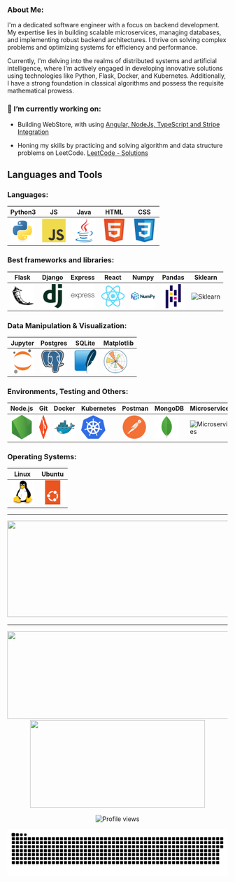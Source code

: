 ### About Me:   

I'm a dedicated software engineer with a focus on backend development. My expertise lies in building scalable microservices, managing databases, and implementing robust backend architectures. I thrive on solving complex problems and optimizing systems for efficiency and performance.

Currently, I'm delving into the realms of distributed systems and artificial intelligence, where I'm actively engaged in developing innovative solutions using technologies like Python, Flask, Docker, and Kubernetes. Additionally, I have a strong foundation in classical algorithms and possess the requisite mathematical prowess.

### 🔭 I’m currently working on: 

- Building WebStore, with using [Angular, NodeJs, TypeScript and Stripe Integration](https://github.com/sohaibssb/WebStore-with-Angular-NodeJs-TypeScript-and-Stripe)

- Honing my skills by practicing and solving algorithm and data structure problems on LeetCode. [LeetCode - Solutions](https://github.com/sohaibssb/LeetCode-Solutions)


## Languages and Tools 
<div>

### Languages:

| Python3 | JS | Java | HTML | CSS |
|----------|----------|----------|-----|-----|
|  <img src="https://github.com/devicons/devicon/blob/master/icons/python/python-original.svg" title="Python"  alt="Python" width="55" height="55"/> |  <img src="https://github.com/devicons/devicon/blob/master/icons/javascript/javascript-original.svg" title="JavaScript" alt="JavaScript" width="55" height="55"/> |  <img src="https://github.com/devicons/devicon/blob/master/icons/java/java-original.svg" title="Java" alt="Java" width="55" height="55"/> | <img src="https://github.com/devicons/devicon/blob/master/icons/html5/html5-original.svg" title="HTML" alt="HTML" width="55" height="55"/> | <img src="https://github.com/devicons/devicon/blob/master/icons/css3/css3-original.svg" title="CSS" alt="CSS" width="55" height="55"/> |


### Best frameworks and libraries:

| Flask | Django | Express | React | Numpy | Pandas | Sklearn |
|----------|----------|----------|----------|----------|----------|----------|
| <img src="https://github.com/devicons/devicon/blob/master/icons/flask/flask-original.svg" title="Flask" alt="Flask" width="55" height="55"/> | <img src="https://github.com/devicons/devicon/blob/master/icons/django/django-plain.svg" title="Django" alt="Django" width="55" height="55"/> | <img src="https://github.com/devicons/devicon/blob/master/icons/express/express-original-wordmark.svg" title="Express" alt="Express" width="55" height="55"/> | <img src="https://github.com/devicons/devicon/blob/master/icons/react/react-original.svg" title="React" alt="React" width="55" height="55"/> | <img src="https://github.com/devicons/devicon/blob/master/icons/numpy/numpy-original-wordmark.svg" title="Numpy" alt="Numpy" width="55" height="55"/> | <img src="https://github.com/devicons/devicon/blob/master/icons/pandas/pandas-original.svg" title="Pandas" alt="Pandas" width="55" height="55"/> | <img src="https://scikit-learn.org/stable/_static/scikit-learn-logo-small.png" title="Sklearn" alt="Sklearn" width="55" height="55"/> | 

### Data Manipulation & Visualization:

| Jupyter | Postgres | SQLite | Matplotlib |
|----------|----------|----------|----------|
| <img src="https://github.com/devicons/devicon/blob/master/icons/jupyter/jupyter-original.svg" title="Jupyter" alt="Jupyter" width="55" height="55"/> | <img src="https://github.com/devicons/devicon/blob/master/icons/postgresql/postgresql-original.svg" title="Postgres" alt="Postgres" width="55" height="55"/> | <img src="https://github.com/devicons/devicon/blob/master/icons/sqlite/sqlite-original.svg" title="SQLite" alt="SQLite" width="55" height="55"/> | <img src="https://github.com/devicons/devicon/blob/master/icons/matplotlib/matplotlib-original.svg" title="Matplotlib" alt="Matplotlib" width="55" height="55"/> |

### Environments, Testing and Others:

| Node.js | Git | Docker | Kubernetes | Postman | MongoDB | Microservices | SAP |
|----------|----------|----------|----------|----------|----------|----------|----------|
| <img src="https://github.com/devicons/devicon/blob/master/icons/nodejs/nodejs-original.svg" title="Node.js" alt="Node.js" width="55" height="55"/> | <img src="https://github.com/devicons/devicon/blob/master/icons/git/git-original.svg" title="Git" alt="Git" width="55" height="55"/> | <img src="https://github.com/devicons/devicon/blob/master/icons/docker/docker-original.svg" title="Docker" alt="Docker" width="55" height="55"/> | <img src="https://github.com/devicons/devicon/blob/master/icons/kubernetes/kubernetes-plain.svg" title="Kubernetes" alt="Kubernetes" width="55" height="55"/> | <img src="https://github.com/devicons/devicon/blob/master/icons/postman/postman-original.svg" title="Postman" alt="Postman" width="55" height="55"/> | <img src="https://github.com/devicons/devicon/blob/master/icons/mongodb/mongodb-original.svg" title="MongoDB" alt="MongoDB" width="55" height="55"/> | <img src="https://avatars.githubusercontent.com/u/29349720?s=200&v=4" title="Microservices" alt="Microservices" width="55" height="55"/> | <img src="https://upload.wikimedia.org/wikipedia/commons/5/59/SAP_2011_logo.svg" title="SAP" alt="SAP" width="55" height="55"/> |

### Operating Systems:

| Linux | Ubuntu |
|----------|----------|
| <img src="https://github.com/devicons/devicon/blob/master/icons/linux/linux-original.svg" title="Linux" alt="Linux" width="55" height="55"/> | <img src="https://github.com/devicons/devicon/blob/master/icons/ubuntu/ubuntu-plain.svg" title="Ubuntu" alt="Ubuntu" width="55" height="55"/> |

---
  
<p align="center">
  <img width="800" height="220" src="https://streak-stats.demolab.com?user=sohaibssb&theme=highcontrast&hide_border=true&border_radius=5&card_width=800">
</p>

---

<p align="center">
  <img width="600" height="200" src="https://github-readme-stats.vercel.app/api?username=sohaibssb&show_icons=true&theme=vision-friendly-dark">
  <img width="400" height="200" src="https://github-readme-stats.vercel.app/api/top-langs/?username=sohaibssb&size_weight=0.0005&count_weight=0.3&layout=compact&theme=vision-friendly-dark">
</p>

<div id="header" align="center">
  <img src="https://komarev.com/ghpvc/?username=sohaibssb&style=for-the-badge&color=orange" alt="Profile views"/>
</div>
<p align="center">
 <img width="1000" src="assets/github-snake.svg" alt="snake"/>
</p>

